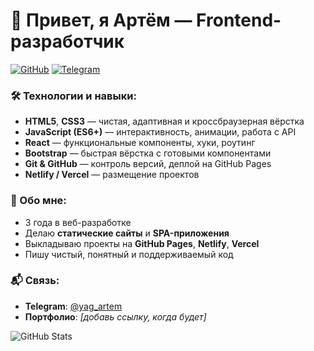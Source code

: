 # 👋 Привет, я Артём — Frontend-разработчик 

[![GitHub](https://img.shields.io/badge/-GitHub-181717?logo=github&logoColor=white)](https://github.com/YAGARTEM4IK)
[![Telegram](https://img.shields.io/badge/-Telegram-26A5E4?logo=telegram&logoColor=white)](https://t.me/yag_artem)

### 🛠 Технологии и навыки:
- **HTML5**, **CSS3** — чистая, адаптивная и кроссбраузерная вёрстка  
- **JavaScript (ES6+)** — интерактивность, анимации, работа с API  
- **React** — функциональные компоненты, хуки, роутинг  
- **Bootstrap** — быстрая вёрстка с готовыми компонентами  
- **Git & GitHub** — контроль версий, деплой на GitHub Pages  
- **Netlify / Vercel** — размещение проектов  

### 📝 Обо мне:
- 3 года в веб-разработке  
- Делаю **статические сайты** и **SPA-приложения**  
- Выкладываю проекты на **GitHub Pages**, **Netlify**, **Vercel**  
- Пишу чистый, понятный и поддерживаемый код  

### 📬 Связь:
- **Telegram**: [@yag_artem](https://t.me/yag_artem)  
- **Портфолио**: *[добавь ссылку, когда будет]*  

![GitHub Stats](https://github-readme-stats.vercel.app/api?username=YAGARTEM4IK&show_icons=true&theme=dracula)
